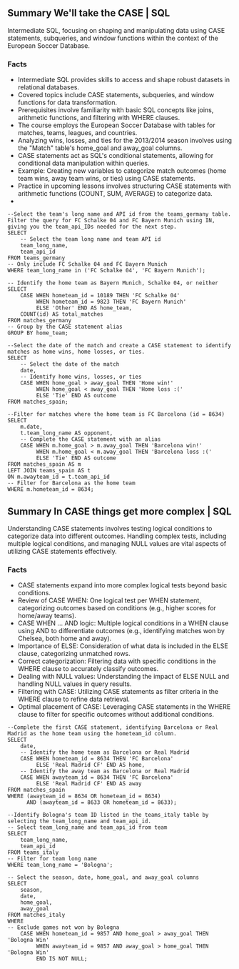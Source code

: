 ## Summary We'll take the CASE | SQL
Intermediate SQL, focusing on shaping and manipulating data using CASE statements, subqueries, and window functions within the context of the European Soccer Database.

### Facts
- Intermediate SQL provides skills to access and shape robust datasets in relational databases.
- Covered topics include CASE statements, subqueries, and window functions for data transformation.
- Prerequisites involve familiarity with basic SQL concepts like joins, arithmetic functions, and filtering with WHERE clauses.
- The course employs the European Soccer Database with tables for matches, teams, leagues, and countries.
- Analyzing wins, losses, and ties for the 2013/2014 season involves using the "Match" table's home_goal and away_goal columns.
- CASE statements act as SQL's conditional statements, allowing for conditional data manipulation within queries.
- Example: Creating new variables to categorize match outcomes (home team wins, away team wins, or ties) using CASE statements.
- Practice in upcoming lessons involves structuring CASE statements with arithmetic functions (COUNT, SUM, AVERAGE) to categorize data.
- 
```
--Select the team's long name and API id from the teams_germany table. Filter the query for FC Schalke 04 and FC Bayern Munich using IN, giving you the team_api_IDs needed for the next step.
SELECT
	-- Select the team long name and team API id
	team_long_name,
	team_api_id
FROM teams_germany
-- Only include FC Schalke 04 and FC Bayern Munich
WHERE team_long_name in ('FC Schalke 04', 'FC Bayern Munich');

-- Identify the home team as Bayern Munich, Schalke 04, or neither
SELECT 
    CASE WHEN hometeam_id = 10189 THEN 'FC Schalke 04'
         WHEN hometeam_id = 9823 THEN 'FC Bayern Munich'
         ELSE 'Other' END AS home_team,
	COUNT(id) AS total_matches
FROM matches_germany
-- Group by the CASE statement alias
GROUP BY home_team;

--Select the date of the match and create a CASE statement to identify matches as home wins, home losses, or ties.
SELECT 
	-- Select the date of the match
	date,
	-- Identify home wins, losses, or ties
	CASE WHEN home_goal > away_goal THEN 'Home win!'
         WHEN home_goal < away_goal THEN 'Home loss :(' 
         ELSE 'Tie' END AS outcome
FROM matches_spain;

--Filter for matches where the home team is FC Barcelona (id = 8634)
SELECT 
	m.date,
	t.team_long_name AS opponent,
	-- Complete the CASE statement with an alias
	CASE WHEN m.home_goal > m.away_goal THEN 'Barcelona win!'
         WHEN m.home_goal < m.away_goal THEN 'Barcelona loss :(' 
         ELSE 'Tie' END AS outcome 
FROM matches_spain AS m
LEFT JOIN teams_spain AS t 
ON m.awayteam_id = t.team_api_id
-- Filter for Barcelona as the home team
WHERE m.hometeam_id = 8634; 
```

## Summary In CASE things get more complex | SQL

Understanding CASE statements involves testing logical conditions to categorize data into different outcomes. Handling complex tests, including multiple logical conditions, and managing NULL values are vital aspects of utilizing CASE statements effectively.

### Facts
- CASE statements expand into more complex logical tests beyond basic conditions.
- Review of CASE WHEN: One logical test per WHEN statement, categorizing outcomes based on conditions (e.g., higher scores for home/away teams).
- CASE WHEN ... AND logic: Multiple logical conditions in a WHEN clause using AND to differentiate outcomes (e.g., identifying matches won by Chelsea, both home and away).
- Importance of ELSE: Consideration of what data is included in the ELSE clause, categorizing unmatched rows.
- Correct categorization: Filtering data with specific conditions in the WHERE clause to accurately classify outcomes.
- Dealing with NULL values: Understanding the impact of ELSE NULL and handling NULL values in query results.
- Filtering with CASE: Utilizing CASE statements as filter criteria in the WHERE clause to refine data retrieval.
- Optimal placement of CASE: Leveraging CASE statements in the WHERE clause to filter for specific outcomes without additional conditions.
  
```
--Complete the first CASE statement, identifying Barcelona or Real Madrid as the home team using the hometeam_id column.
SELECT 
	date,
	-- Identify the home team as Barcelona or Real Madrid
	CASE WHEN hometeam_id = 8634 THEN 'FC Barcelona' 
         ELSE 'Real Madrid CF' END AS home,
    -- Identify the away team as Barcelona or Real Madrid
	CASE WHEN awayteam_id = 8634 THEN 'FC Barcelona' 
         ELSE 'Real Madrid CF' END AS away
FROM matches_spain
WHERE (awayteam_id = 8634 OR hometeam_id = 8634)
      AND (awayteam_id = 8633 OR hometeam_id = 8633);

--Identify Bologna's team ID listed in the teams_italy table by selecting the team_long_name and team_api_id.
-- Select team_long_name and team_api_id from team
SELECT
	team_long_name,
	team_api_id
FROM teams_italy
-- Filter for team long name
WHERE team_long_name = 'Bologna';

-- Select the season, date, home_goal, and away_goal columns
SELECT 
	season,
	date,
	home_goal,
	away_goal
FROM matches_italy
WHERE
-- Exclude games not won by Bologna
	CASE WHEN hometeam_id = 9857 AND home_goal > away_goal THEN 'Bologna Win'
         WHEN awayteam_id = 9857 AND away_goal > home_goal THEN 'Bologna Win' 
         END IS NOT NULL;
```
